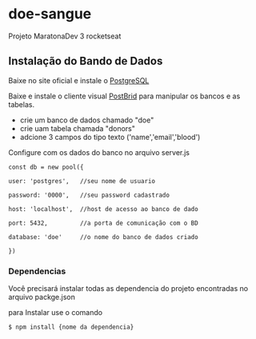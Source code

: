 # doe-sangue
Projeto MaratonaDev 3 rocketseat

## Instalação do Bando de Dados

Baixe no site oficial e instale o [PostgreSQL](https://www.postgresql.org/download/)

Baixe e instale o cliente visual [PostBrid](https://www.electronjs.org/apps/postbird) para manipular os bancos e as tabelas.

- crie um banco de dados chamado "doe"
- crie uam tabela chamada "donors"
- adcione 3 campos do tipo texto ('name','email','blood')

Configure com os dados do banco no arquivo server.js

    const db = new pool({ 
  
    user: 'postgres',   //seu nome de usuario
    
    password: '0000',   //seu password cadastrado
    
    host: 'localhost',  //host de acesso ao banco de dado
    
    port: 5432,         //a porta de comunicação com o BD
    
    database: 'doe'     //o nome do banco de dados criado 
    
    })
    
### Dependencias
 
Você precisará instalar todas as dependencia do projeto encontradas no arquivo packge.json

para Instalar use o comando

```sh
$ npm install {nome da dependencia}
```
    
  
